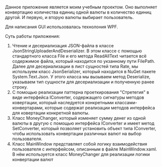 Данное приложение является моим учебным проектом. Оно выполняет конвертацию количества единиц одной валюты в количество единиц другой. И первую, и вторую валюты выбирает пользователь.

Для написания GUI использовалась технолония WPF.

Суть работы приложения:
1. Чтение и десериализация JSON-файла в классе JsonStringUploaderAndDeserializer. В этом классе с помощью стандартного класса File и его метода ReadAllText читается всё содержимое файла, который находится по укзанному пути FilePath. Далее для десериализации в лист сущностей типа Rate, мы используем класс JsonSerializer, который находится в NuGet пакете System.Text.Json. У этого класса мы вызываем метод Deserialize, указываем тип сущности для десериализации и полученную ранее строку.
2. С помощью реализации паттерна проеткирования "Стретегия" в виде интерфейса IConverter, содержащего сигнатуры методов ковертации, который наследуется конкретными классами-конвертарами, которые содержат реализации методов интерфейса для ковертации конкретной валюты.
3. Класс MoneyChanger, который изменяет сумму денег из одной валюты в другую с помощью интерфейса IConverter и имеет метод SetConverter, который позволяет установить объект типа IConverter, чтобы использовать конвертации различных валют на выбор пользователя.
4. Класс MainWindow представляет собой логику взаимодействия пользователя с интерфейсом, описанным в файле MainWindow.xaml. В нём используется класс MoneyChanger для реализации логики конвертации валют
